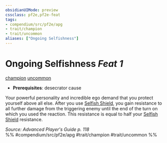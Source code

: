 ```yaml
---
obsidianUIMode: preview
cssclass: pf2e,pf2e-feat
tags:
- compendium/src/pf2e/apg
- trait/champion
- trait/uncommon
aliases: ["Ongoing Selfishness"]
---
```

# Ongoing Selfishness  *Feat 1*  
[champion](/rules/traits/champion.md)  [uncommon](/rules/traits/uncommon.md)  

- **Prerequisites**: desecrator cause

Your powerful personality and incredible ego demand that you protect yourself above all else. After you use [Selfish Shield](/rules/actions/selfish-shield-apg.md), you gain resistance to all further damage from the triggering enemy until the end of the turn on which you used the reaction. This resistance is equal to half your [Selfish Shield](/rules/actions/selfish-shield-apg.md) resistance.

*Source: Advanced Player's Guide p. 118*  
%% #compendium/src/pf2e/apg #trait/champion #trait/uncommon %%